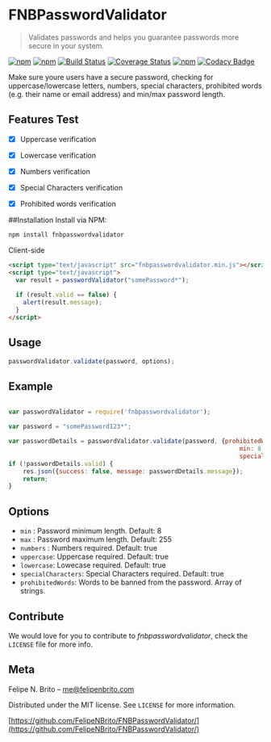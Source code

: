 # FNBPasswordValidator
> Validates passwords and helps you guarantee passwords more secure in your system.

[![npm](https://img.shields.io/npm/v/npm.svg?maxAge=2592000)]()
[![npm](https://img.shields.io/npm/l/express.svg?maxAge=2592000)]()
[![Build Status](https://travis-ci.org/FelipeNBrito/FNBPasswordValidator.svg?branch=master)](https://travis-ci.org/FelipeNBrito/FNBPasswordValidator)
[![Coverage Status](https://coveralls.io/repos/github/FelipeNBrito/FNBPasswordValidator/badge.svg?branch=master)](https://coveralls.io/github/FelipeNBrito/FNBPasswordValidator?branch=master)
[![npm](https://img.shields.io/npm/dt/fnbpasswordvalidator.svg)]()
[![Codacy Badge](https://api.codacy.com/project/badge/Grade/8b145aaf5f3a4b92be06d259b4cde8df)](https://www.codacy.com/app/felipenevesbrito/FNBPasswordValidator?utm_source=github.com&amp;utm_medium=referral&amp;utm_content=FelipeNBrito/FNBPasswordValidator&amp;utm_campaign=Badge_Grade)

Make sure youre users have a secure password, checking for uppercase/lowercase letters, numbers, special characters, prohibited words (e.g. their name or email address) and min/max password length.


## Features Test

- [x] Uppercase verification
- [x] Lowercase verification
- [x] Numbers verification
- [x] Special Characters verification
- [x] Prohibited words verification


##Installation
Install via NPM:

```ruby
npm install fnbpasswordvalidator

```

Client-side

```html
<script type="text/javascript" src="fnbpasswordvalidator.min.js"></script>
<script type="text/javascript">
  var result = passwordValidator("somePassword*");
  
  if (result.valid == false) { 
    alert(result.message);
  }
</script>
```

## Usage

```javascript 
passwordValidator.validate(password, options);
```

## Example

```javascript

var passwordValidator = require('fnbpasswordvalidator');

var password = "somePassword123*";

var passwordDetails = passwordValidator.validate(password, {prohibitedWords: [first_name, last_name, email],
                                                                min: 8,
                                                                specialCharacters: false});
if (!passwordDetails.valid) {
    res.json({success: false, message: passwordDetails.message});
    return; 
}
```
## Options

 * ``` min ``` : Password minimum length. Default: 8
 * ``` max ``` : Password maximum length. Default: 255
 * ```numbers``` : Numbers required. Default: true
 * ```uppercase```: Uppercase required. Default: true
 * ```lowercase```: Lowecase required. Default: true
 * ```specialCharacters```: Special Characters required. Default: true
 * ```prohibitedWords```: Words to be banned from the password. Array of strings.


## Contribute

We would love for you to contribute to *fnbpasswordvalidator*, check the ``LICENSE`` file for more info.

## Meta

Felipe N. Brito – me@felipenbrito.com

Distributed under the MIT license. See ``LICENSE`` for more information.

[https://github.com/FelipeNBrito/FNBPasswordValidator/](https://github.com/FelipeNBrito/FNBPasswordValidator/)
